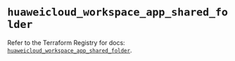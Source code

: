 # `huaweicloud_workspace_app_shared_folder`

Refer to the Terraform Registry for docs: [`huaweicloud_workspace_app_shared_folder`](https://registry.terraform.io/providers/huaweicloud/huaweicloud/1.71.1/docs/resources/workspace_app_shared_folder).
